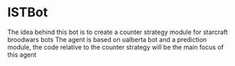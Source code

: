 # ISTBot

The idea behind this bot is to create a counter strategy module for starcraft broodwars bots
The agent is based on ualberta bot and a prediction module, the code relative to the counter strategy will be the main focus of this agent
